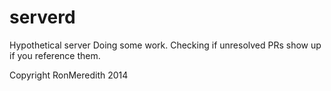 serverd
=======

Hypothetical server
Doing some work.
Checking if unresolved PRs show up if you reference them.

Copyright RonMeredith 2014
